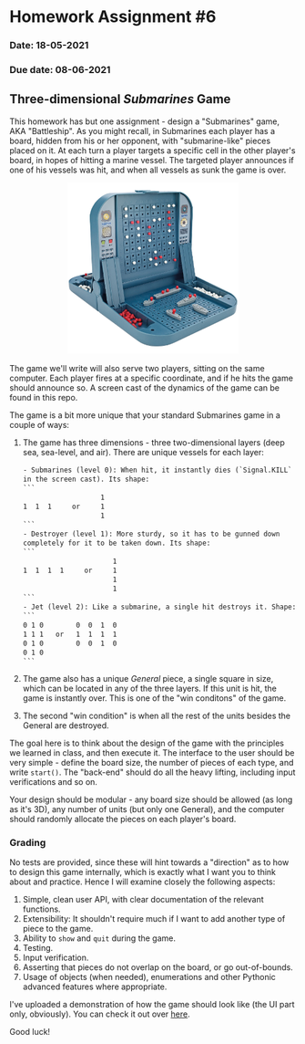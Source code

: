 # Homework Assignment #6

### Date: 18-05-2021

### Due date: 08-06-2021

## Three-dimensional _Submarines_ Game

This homework has but one assignment - design a "Submarines" game, AKA "Battleship". As you might recall,
in Submarines each player has a board, hidden from his or her opponent, with "submarine-like" pieces
placed on it. At each turn a player targets a specific cell in the other player's board, in
hopes of hitting a marine vessel. The targeted player announces if one of his vessels was
hit, and when all vessels as sunk the game is over.

<div style="text-align:center">
<img src="./submarines.jpg" alt="submarines" width="300"/>
<div style="text-align:left">

The game we'll write will also serve two players, sitting on the same computer. Each player
fires at a specific coordinate, and if he hits the game should announce so. A screen cast
of the dynamics of the game can be found in this repo.

The game is a bit more unique that your standard Submarines game in a couple of ways:

1.  The game has three dimensions - three two-dimensional layers (deep sea, sea-level, and air). There are unique vessels
    for each layer:

        - Submarines (level 0): When hit, it instantly dies (`Signal.KILL` in the screen cast). Its shape:
        ```
                           1
        1  1  1     or     1
                           1
        ```
        - Destroyer (level 1): More sturdy, so it has to be gunned down completely for it to be taken down. Its shape:
        ```
                              1
        1  1  1  1     or     1
                              1
                              1
        ```
        - Jet (level 2): Like a submarine, a single hit destroys it. Shape:
        ```
        0 1 0        0  0  1  0
        1 1 1   or   1  1  1  1
        0 1 0        0  0  1  0
        0 1 0
        ```

2.  The game also has a unique _General_ piece, a single square in size, which can be
    located in any of the three layers. If this unit is hit, the game is instantly over. This
    is one of the "win conditons" of the game.
3.  The second "win condition" is when all the rest of the units besides the General are destroyed.

The goal here is to think about the design of the game with the principles we learned in class,
and then execute it. The interface to the user should be very simple - define the board size,
the number of pieces of each type, and write `start()`. The "back-end" should do all the heavy
lifting, including input verifications and so on.

Your design should be modular - any board size should be allowed (as long as it's 3D), any
number of units (but only one General), and the computer should randomly allocate the pieces on
each player's board.

### Grading

No tests are provided, since these will hint towards a "direction" as to how to design this game internally,
which is exactly what I want you to think about and practice. Hence I will examine closely the following aspects:

1. Simple, clean user API, with clear documentation of the relevant functions.
2. Extensibility: It shouldn't require much if I want to add another type of piece to the game.
3. Ability to `show` and `quit` during the game.
4. Testing.
5. Input verification.
6. Asserting that pieces do not overlap on the board, or go out-of-bounds.
7. Usage of objects (when needed), enumerations and other Pythonic advanced features where appropriate.

I've uploaded a demonstration of how the game should look like (the UI part only, obviously). You can check it out over [here](./screencast_submarines.mp4).

Good luck!
